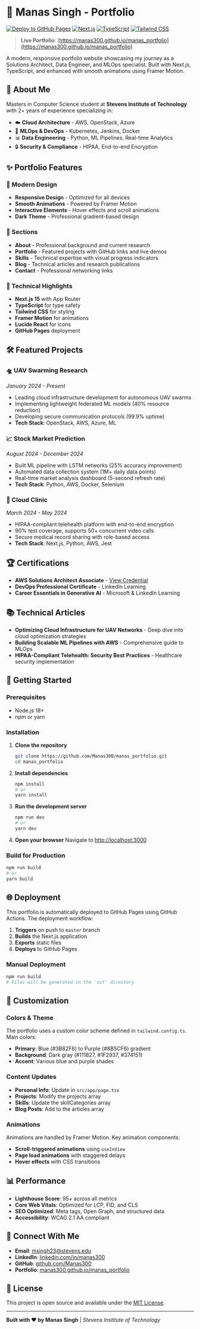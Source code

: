 # 🚀 Manas Singh - Portfolio

[![Deploy to GitHub Pages](https://github.com/Manas300/manas_portfolio/actions/workflows/deploy.yml/badge.svg)](https://github.com/Manas300/manas_portfolio/actions/workflows/deploy.yml)
[![Next.js](https://img.shields.io/badge/Next.js-15.1.7-black?logo=next.js)](https://nextjs.org/)
[![TypeScript](https://img.shields.io/badge/TypeScript-5.0-blue?logo=typescript)](https://www.typescriptlang.org/)
[![Tailwind CSS](https://img.shields.io/badge/Tailwind%20CSS-3.4.1-38B2AC?logo=tailwind-css)](https://tailwindcss.com/)

> **Live Portfolio**: [https://manas300.github.io/manas_portfolio](https://manas300.github.io/manas_portfolio)

A modern, responsive portfolio website showcasing my journey as a Solutions Architect, Data Engineer, and MLOps specialist. Built with Next.js, TypeScript, and enhanced with smooth animations using Framer Motion.

## 🎯 About Me

Masters in Computer Science student at **Stevens Institute of Technology** with 2+ years of experience specializing in:
- ☁️ **Cloud Architecture** - AWS, OpenStack, Azure
- 🤖 **MLOps & DevOps** - Kubernetes, Jenkins, Docker
- 📊 **Data Engineering** - Python, ML Pipelines, Real-time Analytics
- 🔒 **Security & Compliance** - HIPAA, End-to-end Encryption

## ✨ Portfolio Features

### 🎨 Modern Design
- **Responsive Design** - Optimized for all devices
- **Smooth Animations** - Powered by Framer Motion
- **Interactive Elements** - Hover effects and scroll animations
- **Dark Theme** - Professional gradient-based design

### 📱 Sections
- **About** - Professional background and current research
- **Portfolio** - Featured projects with GitHub links and live demos
- **Skills** - Technical expertise with visual progress indicators
- **Blog** - Technical articles and research publications
- **Contact** - Professional networking links

### 🚀 Technical Highlights
- **Next.js 15** with App Router
- **TypeScript** for type safety
- **Tailwind CSS** for styling
- **Framer Motion** for animations
- **Lucide React** for icons
- **GitHub Pages** deployment

## 🛠️ Featured Projects

### 🛸 UAV Swarming Research
*January 2024 - Present*
- Leading cloud infrastructure development for autonomous UAV swarms
- Implementing lightweight federated ML models (40% resource reduction)
- Developing secure communication protocols (99.9% uptime)
- **Tech Stack**: OpenStack, AWS, Azure, ML

### 📈 Stock Market Prediction
*August 2024 - December 2024*
- Built ML pipeline with LSTM networks (25% accuracy improvement)
- Automated data collection system (1M+ daily data points)
- Real-time market analysis dashboard (5-second refresh rate)
- **Tech Stack**: Python, AWS, Docker, Selenium

### 🏥 Cloud Clinic
*March 2024 - May 2024*
- HIPAA-compliant telehealth platform with end-to-end encryption
- 90% test coverage, supports 50+ concurrent video calls
- Secure medical record sharing with role-based access
- **Tech Stack**: Next.js, Python, AWS, Jest

## 🏆 Certifications

- **AWS Solutions Architect Associate** - [View Credential](https://www.credly.com/badges/84eb1fea-4de2-4b42-bb71-07e84439b70c)
- **DevOps Professional Certificate** - LinkedIn Learning
- **Career Essentials in Generative AI** - Microsoft & LinkedIn Learning

## 📚 Technical Articles

- **Optimizing Cloud Infrastructure for UAV Networks** - Deep dive into cloud optimization strategies
- **Building Scalable ML Pipelines with AWS** - Comprehensive guide to MLOps
- **HIPAA-Compliant Telehealth: Security Best Practices** - Healthcare security implementation

## 🚀 Getting Started

### Prerequisites
- Node.js 18+ 
- npm or yarn

### Installation

1. **Clone the repository**
   ```bash
   git clone https://github.com/Manas300/manas_portfolio.git
   cd manas_portfolio
   ```

2. **Install dependencies**
   ```bash
   npm install
   # or
   yarn install
   ```

3. **Run the development server**
   ```bash
   npm run dev
   # or
   yarn dev
   ```

4. **Open your browser**
   Navigate to [http://localhost:3000](http://localhost:3000)

### Build for Production

```bash
npm run build
# or
yarn build
```

## 🌐 Deployment

This portfolio is automatically deployed to GitHub Pages using GitHub Actions. The deployment workflow:

1. **Triggers** on push to `master` branch
2. **Builds** the Next.js application
3. **Exports** static files
4. **Deploys** to GitHub Pages

### Manual Deployment

```bash
npm run build
# Files will be generated in the 'out' directory
```

## 🎨 Customization

### Colors & Theme
The portfolio uses a custom color scheme defined in `tailwind.config.ts`. Main colors:
- **Primary**: Blue (#3B82F6) to Purple (#8B5CF6) gradient
- **Background**: Dark gray (#111827, #1F2937, #374151)
- **Accent**: Various blue and purple shades

### Content Updates
- **Personal Info**: Update in `src/app/page.tsx`
- **Projects**: Modify the projects array
- **Skills**: Update the skillCategories array
- **Blog Posts**: Add to the articles array

### Animations
Animations are handled by Framer Motion. Key animation components:
- **Scroll-triggered animations** using `useInView`
- **Page load animations** with staggered delays
- **Hover effects** with CSS transitions

## 📊 Performance

- **Lighthouse Score**: 95+ across all metrics
- **Core Web Vitals**: Optimized for LCP, FID, and CLS
- **SEO Optimized**: Meta tags, Open Graph, and structured data
- **Accessibility**: WCAG 2.1 AA compliant

## 🤝 Connect With Me

- **Email**: [msingh23@stevens.edu](mailto:msingh23@stevens.edu)
- **LinkedIn**: [linkedin.com/in/manas300](https://www.linkedin.com/in/manas300/)
- **GitHub**: [github.com/Manas300](https://github.com/Manas300)
- **Portfolio**: [manas300.github.io/manas_portfolio](https://manas300.github.io/manas_portfolio)

## 📄 License

This project is open source and available under the [MIT License](LICENSE).

---

**Built with ❤️ by Manas Singh** | *Stevens Institute of Technology*
